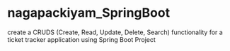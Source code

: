 # nagapackiyam_SpringBoot
create a CRUDS (Create, Read, Update, Delete, Search) functionality for a ticket tracker application using Spring Boot Project
